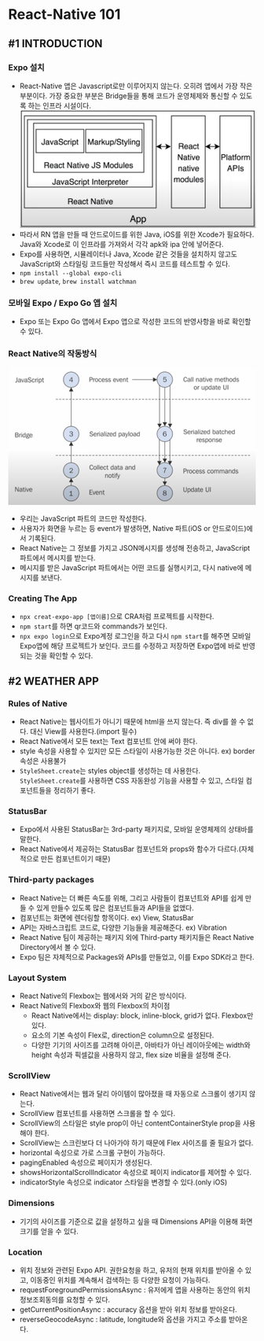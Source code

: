 # React-Native 101

## #1 INTRODUCTION

### Expo 설치

- React-Native 앱은 Javascript로만 이루어지지 않는다. 오히려 앱에서 가장 작은 부분이다. 가장 중요한 부분은 Bridge들을 통해 코드가 운영체제와 통신할 수 있도록 하는 인프라 시설이다.
  ![image1](/readmeImages/1.png)
- 따라서 RN 앱을 만들 때 안드로이드를 위한 Java, iOS를 위한 Xcode가 필요하다. Java와 Xcode로 이 인프라를 가져와서 각각 apk와 ipa 안에 넣어준다.
- Expo를 사용하면, 시뮬레이터나 Java, Xcode 같은 것들을 설치하지 않고도 JavaScript와 스타일링 코드들만 작성해서 즉시 코드를 테스트할 수 있다.
- `npm install --global expo-cli`
- `brew update`, `brew install watchman`

### 모바일 Expo / Expo Go 앱 설치

- Expo 또는 Expo Go 앱에서 Expo 앱으로 작성한 코드의 반영사항을 바로 확인할 수 있다.

### React Native의 작동방식

![image2](/readmeImages/2.png)

- 우리는 JavaScript 파트의 코드만 작성한다.
- 사용자가 화면을 누르는 등 event가 발생하면, Native 파트(iOS or 안드로이드)에서 기록된다.
- React Native는 그 정보를 가지고 JSON메시지를 생성해 전송하고, JavaScript 파트에서 메시지를 받는다.
- 메시지를 받은 JavaScript 파트에서는 어떤 코드를 실행시키고, 다시 native에 메시지를 보낸다.

### Creating The App

- `npx creat-expo-app [앱이름]`으로 CRA처럼 프로젝트를 시작한다.
- `npm start`를 하면 qr코드와 commands가 보인다.
- `npx expo login`으로 Expo계정 로그인을 하고 다시 `npm start`를 해주면 모바일 Expo앱에 해당 프로젝트가 보인다. 코드를 수정하고 저장하면 Expo앱에 바로 반영되는 것을 확인할 수 있다.

## #2 WEATHER APP

### Rules of Native

- React Native는 웹사이트가 아니기 때문에 html을 쓰지 않는다. 즉 div를 쓸 수 없다. 대신 View를 사용한다.(import 필수)
- React Native에서 모든 text는 Text 컴포넌트 안에 써야 한다.
- style 속성을 사용할 수 있지만 모든 스타일이 사용가능한 것은 아니다. ex) border 속성은 사용불가
- `StyleSheet.create`는 styles object를 생성하는 데 사용한다. `StyleSheet.create`를 사용하면 CSS 자동완성 기능을 사용할 수 있고, 스타일 컴포넌트들을 정리하기 좋다.

### StatusBar

- Expo에서 사용된 StatusBar는 3rd-party 패키지로, 모바일 운영체제의 상태바를 말한다.
- React Native에서 제공하는 StatusBar 컴포넌트와 props와 함수가 다르다.(자체적으로 만든 컴포넌트이기 때문)

### Third-party packages

- React Native는 더 빠른 속도를 위해, 그리고 사람들이 컴포넌트와 API를 쉽게 만들 수 있게 만들수 있도록 많은 컴포넌트들과 API들을 없앴다.
- 컴포넌트는 화면에 렌더링할 항목이다. ex) View, StatusBar
- API는 자바스크립트 코드로, 다양한 기능들을 제공해준다. ex) Vibration
- React Native 팀이 제공하는 패키지 외에 Third-party 패키지들은 React Native Directory에서 볼 수 있다.
- Expo 팀은 자체적으로 Packages와 APIs를 만들었고, 이를 Expo SDK라고 한다.

### Layout System

- React Native의 Flexbox는 웹에서와 거의 같은 방식이다.
- React Native의 Flexbox와 웹의 Flexbox의 차이점
  - React Native에서는 display: block, inline-block, grid가 없다. Flexbox만 있다.
  - 요소의 기본 속성이 Flex로, direction은 column으로 설정된다.
  - 다양한 기기의 사이즈를 고려해 아이콘, 아바타가 아닌 레이아웃에는 width와 height 속성과 픽셀값을 사용하지 않고, flex size 비율을 설정해 준다.

### ScrollView

- React Native에서는 웹과 달리 아이템이 많아졌을 때 자동으로 스크롤이 생기지 않는다.
- ScrollView 컴포넌트를 사용하면 스크롤을 할 수 있다.
- ScrollView의 스타일은 style prop이 아닌 contentContainerStyle prop을 사용해야 한다.
- ScrollView는 스크린보다 더 나아가야 하기 때문에 Flex 사이즈를 줄 필요가 없다.
- horizontal 속성으로 가로 스크롤 구현이 가능하다.
- pagingEnabled 속성으로 페이지가 생성된다.
- showsHorizontalScrollIndicator 속성으로 페이지 indicator를 제어할 수 있다.
- indicatorStyle 속성으로 indicator 스타일을 변경할 수 있다.(only iOS)

### Dimensions

- 기기의 사이즈를 기준으로 값을 설정하고 싶을 때 Dimensions API을 이용해 화면 크기를 얻을 수 있다.

### Location

- 위치 정보와 관련된 Expo API. 권한요청을 하고, 유저의 현재 위치를 받아올 수 있고, 이동중인 위치를 계속해서 검색하는 등 다양한 요청이 가능하다.
- requestForegroundPermissionsAsync : 유저에게 앱을 사용하는 동안의 위치정보조회동의를 요청할 수 있다.
- getCurrentPositionAsync : accuracy 옵션을 받아 위치 정보를 받아온다.
- reverseGeocodeAsync : latitude, longitude와 옵션을 가지고 주소를 받아온다.
